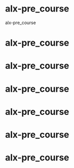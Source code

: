 # alx-pre_course
alx-pre_course
# alx-pre_course
# alx-pre_course
# alx-pre_course
# alx-pre_course
# alx-pre_course
# alx-pre_course
